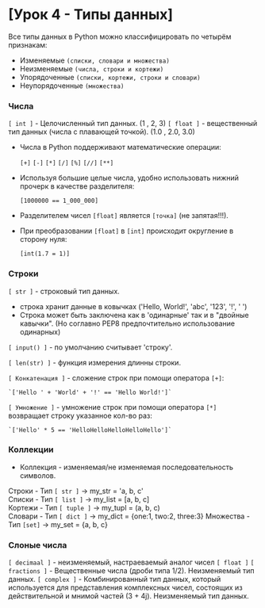 # [Урок 4 - Типы данных]
 
Все типы данных в Python можно классифицировать по четырём признакам:
- Изменяемые `(списки, словари и множества)`
- Неизменяемые `(числа, строки и кортежи)`
- Упорядоченные `(списки, кортежи, строки и словари)`
- Неупорядоченные `(множества)`

### Числа  

`[ int ]` - Целочисленный тип данных. (1 , 2, 3)
`[ float ]` - вещественный тип данных (числа с плавающей точкой). (1.0 , 2.0, 3.0)

- Числа в Python поддерживают математические операции:

    `[+]` `[-]` `[*]` `[/]` `[%]` `[//]` `[**]`
  
- Используя большие целые числа, удобно использовать нижний прочерк в качестве разделителя:
  
    `[1000000 == 1_000_000]`
  
- Разделителем чисел `[float]` является `[точка]` (не запятая!!!).
- При преобразовании `[float]` в `[int]` происходит округление в сторону нуля:

    `[int(1.7 = 1)]`


### Строки

`[ str ]` - строковый тип данных.  

- строка хранит данные в ковычках ('Hello, World!', 'abc', '123', '!', ' ')
- Строка может быть заключена как в 'одинарные' так и в "двойные кавычки". (Но соглавно PEP8 предпочтительно использование одинарных)

`[ input() ]` - по умолчанию считывает 'строку'.

`[ len(str) ]` - функция измерения длинны строки.

`[ Конкатенация ]` - сложение строк при помощи оператора `[+]`:

    `['Hello ' + 'World' + '!' == 'Hello World!']`

`[ Умножение ]` - умножение строк при помощи оператора `[*]` возвращает строку указанное кол-во раз:

    `['Hello' * 5 == 'HelloHelloHelloHelloHello']`

### Коллекции

- Коллекция - изменяемая/не изменяемая последовательность символов.

Строки - Тип `[ str ]` -> my_str = 'a, b, c'  
Списки - Тип `[ list ]` -> my_list = [a, b, c]   
Кортежи - Тип `[ tuple ]` -> my_tupl = (a, b, c)  
Словари - Тип `[ dict ]` -> my_dict = {one:1, two:2, three:3}
Множества - Тип `[set]` -> my_set = {a, b, c}

### Слоные числа

`[ decimaal ]` - неизменяемый, настраеваемый аналог чисел `[ float ]`
`[ fractions ]` - Вещественные числа (дроби типа 1/2). Неизменяемый тип данных.
`[ complex ]` - Комбинированный тип данных, который используется для представления комплексных чисел, состоящих из действительной и мнимой частей (3 + 4j). Неизменяемый тип данных.









